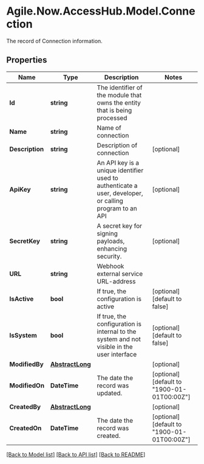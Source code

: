 # Agile.Now.AccessHub.Model.Connection
The record of Connection information.

## Properties

Name | Type | Description | Notes
------------ | ------------- | ------------- | -------------
**Id** | **string** | The identifier of the module that owns the entity that is being processed | 
**Name** | **string** | Name of connection | 
**Description** | **string** | Description of connection | [optional] 
**ApiKey** | **string** | An API key is a unique identifier used to authenticate a user, developer, or calling program to an API | [optional] 
**SecretKey** | **string** | A secret key for signing payloads, enhancing security. | [optional] 
**URL** | **string** | Webhook external service URL-address | 
**IsActive** | **bool** | If true, the configuration is active | [optional] [default to false]
**IsSystem** | **bool** | If true, the configuration is internal to the system and not visible in the user interface | [optional] [default to false]
**ModifiedBy** | [**AbstractLong**](AbstractLong.md) |  | [optional] 
**ModifiedOn** | **DateTime** | The date the record was updated. | [optional] [default to "1900-01-01T00:00Z"]
**CreatedBy** | [**AbstractLong**](AbstractLong.md) |  | [optional] 
**CreatedOn** | **DateTime** | The date the record was created. | [optional] [default to "1900-01-01T00:00Z"]
[[Back to Model list]](../README.md#documentation-for-models) [[Back to API list]](../README.md#documentation-for-api-endpoints) [[Back to README]](../README.md)

